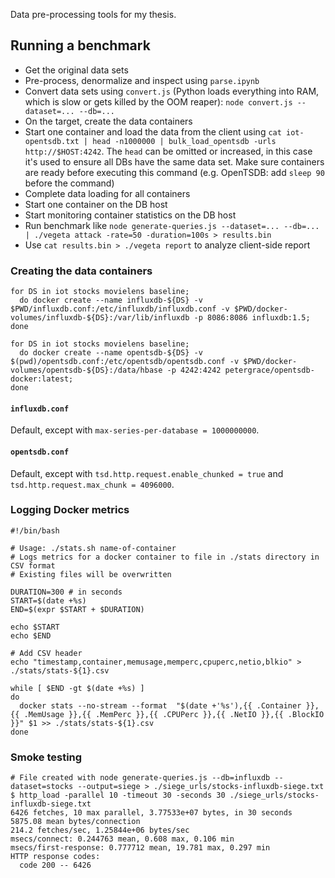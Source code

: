 Data pre-processing tools for my thesis.

## Running a benchmark

* Get the original data sets
* Pre-process, denormalize and inspect using `parse.ipynb`
* Convert data sets using `convert.js` (Python loads everything into RAM, which is slow or gets killed by the OOM reaper): `node convert.js --dataset=... --db=...`
* On the target, create the data containers
* Start one container and load the data from the client using `cat iot-opentsdb.txt | head -n1000000 | bulk_load_opentsdb -urls http://$HOST:4242`. The `head` can be omitted or increased, in this case it's used to ensure all DBs have the same data set. Make sure containers are ready before executing this command (e.g. OpenTSDB: add `sleep 90` before the command)
* Complete data loading for all containers
* Start one container on the DB host
* Start monitoring container statistics on the DB host
* Run benchmark like `node generate-queries.js --dataset=... --db=... | ./vegeta attack -rate=50 -duration=100s > results.bin`
* Use `cat results.bin > ./vegeta report` to analyze client-side report

### Creating the data containers

```
for DS in iot stocks movielens baseline;
  do docker create --name influxdb-${DS} -v $PWD/influxdb.conf:/etc/influxdb/influxdb.conf -v $PWD/docker-volumes/influxdb-${DS}:/var/lib/influxdb -p 8086:8086 influxdb:1.5;
done

for DS in iot stocks movielens baseline;
  do docker create --name opentsdb-${DS} -v $(pwd)/opentsdb.conf:/etc/opentsdb/opentsdb.conf -v $PWD/docker-volumes/opentsdb-${DS}:/data/hbase -p 4242:4242 petergrace/opentsdb-docker:latest;
done
```

#### `influxdb.conf`

Default, except with `max-series-per-database = 1000000000`.

#### `opentsdb.conf`

Default, except with `tsd.http.request.enable_chunked = true` and `tsd.http.request.max_chunk = 4096000`.

### Logging Docker metrics

```
#!/bin/bash

# Usage: ./stats.sh name-of-container
# Logs metrics for a docker container to file in ./stats directory in CSV format
# Existing files will be overwritten

DURATION=300 # in seconds
START=$(date +%s)
END=$(expr $START + $DURATION)

echo $START
echo $END

# Add CSV header
echo "timestamp,container,memusage,memperc,cpuperc,netio,blkio" > ./stats/stats-${1}.csv

while [ $END -gt $(date +%s) ]
do
  docker stats --no-stream --format  "$(date +'%s'),{{ .Container }},{{ .MemUsage }},{{ .MemPerc }},{{ .CPUPerc }},{{ .NetIO }},{{ .BlockIO }}" $1 >> ./stats/stats-${1}.csv
done
```

### Smoke testing

```
# File created with node generate-queries.js --db=influxdb --dataset=stocks --output=siege > ./siege_urls/stocks-influxdb-siege.txt
$ http_load -parallel 10 -timeout 30 -seconds 30 ./siege_urls/stocks-influxdb-siege.txt
6426 fetches, 10 max parallel, 3.77533e+07 bytes, in 30 seconds
5875.08 mean bytes/connection
214.2 fetches/sec, 1.25844e+06 bytes/sec
msecs/connect: 0.244763 mean, 0.608 max, 0.106 min
msecs/first-response: 0.777712 mean, 19.781 max, 0.297 min
HTTP response codes:
  code 200 -- 6426
```

